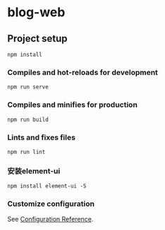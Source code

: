 # blog-web

## Project setup
```
npm install
```

### Compiles and hot-reloads for development
```
npm run serve
```

### Compiles and minifies for production
```
npm run build
```

### Lints and fixes files
```
npm run lint
```

### 安装element-ui
```
npm install element-ui -S
```

### Customize configuration
See [Configuration Reference](https://cli.vuejs.org/config/).
